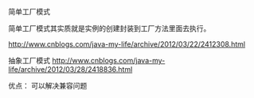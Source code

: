 简单工厂模式


简单工厂模式其实质就是实例的创建封装到工厂方法里面去执行。

http://www.cnblogs.com/java-my-life/archive/2012/03/22/2412308.html



抽象工厂模式
http://www.cnblogs.com/java-my-life/archive/2012/03/28/2418836.html

优点：
可以解决兼容问题